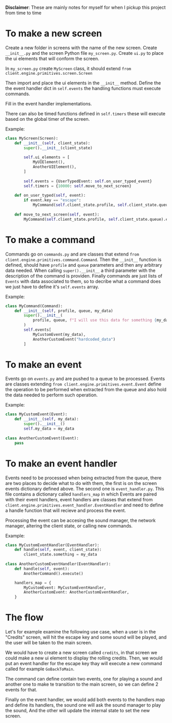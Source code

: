 **Disclaimer**: These are mainly notes for myself for when I pickup this project from time to time

# To make a new screen

Create a new folder in screens with the name of the new screen.
Create `__init__.py` and the screen Python file `my_screen.py`.
Create `ui.py` to place the ui elements that will conform the screen.

In `my_screen.py` create `MyScreen` class, it should extend `from client.engine.primitives.screen.Screen`

Then import and place the ui elements in the `__init__` method.
Define the the event handler dict in `self.events` the handling functions must execute commands.

Fill in the event handler implementations.

There can also be timed functions defined in `self.timers` these will execute based on the global timer of the screen.

Example:

```python
class MyScreen(Screen):
    def __init__(self, client_state):
        super().__init__(client_state)
        
        self.ui_elements = [
            MyUIElement(),
            AnotherUIElement(),
        ]
        
        self.events = {UserTypedEvent: self.on_user_typed_event}
        self.timers = {10000: self.move_to_next_screen}
        
    def on_user_typed(self, event):
        if event.key == "escape":
            MyCommand(self.client_state.profile, self.client_state.queue).execute()
            
    def move_to_next_screen(self, event):
        MyCommand(self.client_state.profile, self.client_state.queue).execute()
```

# To make a command

Commands go on `commands.py` and are classes that extend `from client.engine.primitives.command.Command`.
Then the `__init__` function is defined, should have `profile` and `queue` parameters and then any arbitrary data needed.
When calling `super().__init__` a third parameter with the description of the command is providen.
Finally commands are just lists of `Events` with data associated to them, so to decribe what a command does we just have to define it's `self.events` array.

Example:

```python
class MyCommand(Command):
    def __init__(self, profile, queue, my_data)
        super().__init__(
            profile, queue, f"I will use this data for something {my_data}"
        )
        self.events[
            MyCustomEvent(my_data),
            AnotherCustomEvent("hardcoded_data")
        ]
```

# To make an event

Events go on `events.py` and are pushed to a queue to be processed. Events are classes
extending `from client.engine.primitives.event.Event` define the operation to be performed when extracted from the queue and also hold the data needed to perform such operation.


Example:

```python
class MyCustomEvent(Event):
    def __init__(self, my_data):
        super().__init__()
        self.my_data = my_data
        
class AnotherCustomEvent(Event):
    pass
```

# To make an event handler

Events need to be processed when being extracted from the queue, there are two places to decide what to do with them, the first is on the screen events dictionary defined above. The second one is `event_handler.py`.
This file contains a dictionary called `handlers_map` in which Events are paired with their event handlers, event handlers are classes that extend from `client.engine.primitives.event_handler.EventHandler` and need to define a handle function that will recieve and process the event.

Processing the event can be accesing the sound manager, the network manager, altering the client state, or calling new commands.

Example:

```python
class MyCustomEventHandler(EventHandler):
    def handle(self, event, client_state):
        client_state.something = my_data
        
class AnotherCustomEventHandler(EventHandler):
    def handle(self, event):
        AnotherCommand().execute()
```

```python
    handlers_map = {
        MyCustomEvent: MyCustomEventHandler,
        AnotherCustomEvent: AnotherCustomEventHandler,
    }
```

# The flow

Let's for example examine the following use case, when a user is in the "Credits" screen, will hit the escape key and some sound will be played, and the user will be taken to the main screen.

We would have to create a new screen called `credits`, in that screen we could make a new ui element to display the rolling credits. Then, we would put an event handler for the escape key thay will execute a new command called for example `GoBackToMain`.

The command can define contain two events, one for playing a sound and another one to
make te transition to the main screen, so we can define 2 events for that.

Finally on the event handler, we would add both events to the handlers map and define its handlers, the sound one will ask the sound manager to play the sound, And the other will update the internal state to set the new screen.

